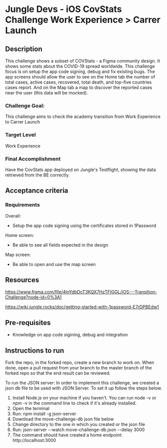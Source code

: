 # Jungle Devs - iOS CovStats Challenge Work Experience > Carrer Launch

## Description

This challenge shows a subset of COVStats - a Figma community design. It shows some stats about the COVID-19 spread worldwide. This challenge focus is on setup the app code signing, debug and fix existing bugs. The app screens should allow the user to see on the Home tab the number of total cases, active cases, recovered, total death, and top-five countries cases report. And on the Map tab a map to discover the reported cases near the user (this data will be mocked).

### Challenge Goal:

This challenge aims to check the academy transition from Work Experience to Carrer Launch

### Target Level

Work Experience

### Final Accomplishment

Have the CovStats app deployed on Jungle's Testflight, showing the data retrieved from the BE correctly.

## Acceptance criteria

### Requirements

Overall:

- Setup the app code signing using the certificates stored in 1Password <ADD THE VAULT NAME HERE>

Home screen:

- Be able to see all fields expected in the design

Map screen:

- Be able to open and use the map screen

## Resources

https://www.figma.com/file/4jnYdbDcT3KQX7HzTFIGGL/iOS---Transition-Challenge?node-id=0%3A1

https://wiki.jungle.rocks/doc/getting-started-with-1password-E7rDPBEdw1

## Pre-requisites

- Knowledge on app code sigining, debug and integration

## Instructions to run

Fork the repo, in the forked repo, create a new branch to work on. When done, open a pull request from your branch to the master branch of the forked repo so that the end result can be reviewed.

To run the JSON server: In order to implement this challenge, we created a json db file to be used with JSON Server. To set it up follow the steps below.

1. Install Node.js on your machine if you haven't. You can run node -v or npm -v in the command line to check if it's already installed.
1. Open the terminal
1. Run: npm install -g json-server
1. Download the move-challenge-db json file below
1. Change directory to the one in which you created or the json file
1. Run: json-server --watch move-challenge-db.json --delay 3000
1. The command should have created a home endpoint: http://localhost:3000
